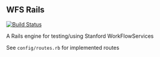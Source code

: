 ## WFS Rails
[![Build Status](https://travis-ci.org/sul-dlss/wfs_rails.svg)](https://travis-ci.org/sul-dlss/wfs_rails)

A Rails engine for testing/using Stanford WorkFlowServices

See `config/routes.rb` for implemented routes


